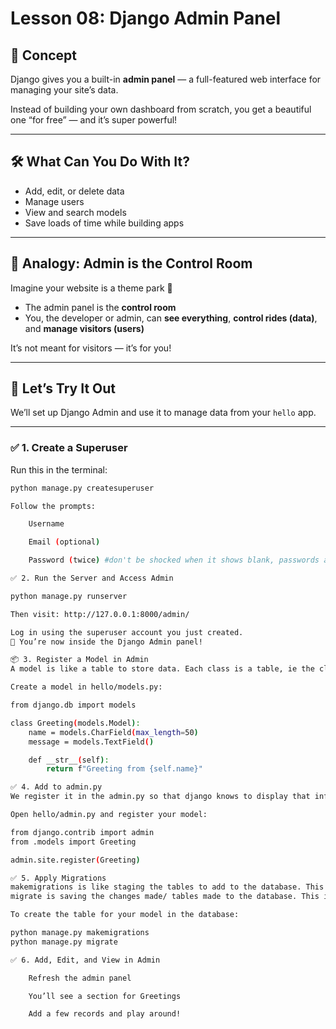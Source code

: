 # Lesson 08: Django Admin Panel

## 🚀 Concept

Django gives you a built-in **admin panel** — a full-featured web interface for managing your site’s data.

Instead of building your own dashboard from scratch, you get a beautiful one “for free” — and it’s super powerful!

---

## 🛠️ What Can You Do With It?

- Add, edit, or delete data
- Manage users
- View and search models
- Save loads of time while building apps

---

## 🧠 Analogy: Admin is the Control Room

Imagine your website is a theme park 🎢

- The admin panel is the **control room**
- You, the developer or admin, can **see everything**, **control rides (data)**, and **manage visitors (users)**

It’s not meant for visitors — it’s for you!

---

## 🧪 Let’s Try It Out

We’ll set up Django Admin and use it to manage data from your `hello` app.

---

### ✅ 1. Create a Superuser

Run this in the terminal:

```bash
python manage.py createsuperuser

Follow the prompts:

    Username

    Email (optional)

    Password (twice) #don't be shocked when it shows blank, passwords aren't revealed in the terminal

✅ 2. Run the Server and Access Admin

python manage.py runserver

Then visit: http://127.0.0.1:8000/admin/

Log in using the superuser account you just created.
🎉 You’re now inside the Django Admin panel!

📦 3. Register a Model in Admin
A model is like a table to store data. Each class is a table, ie the class Greeting is a table with the fields name and message. The fields are the columns in the table.

Create a model in hello/models.py:

from django.db import models

class Greeting(models.Model):
    name = models.CharField(max_length=50)
    message = models.TextField()

    def __str__(self):
        return f"Greeting from {self.name}"

✅ 4. Add to admin.py
We register it in the admin.py so that django knows to display that information in the admin panel and no where else; only the superuser can access that data

Open hello/admin.py and register your model:

from django.contrib import admin
from .models import Greeting

admin.site.register(Greeting)

✅ 5. Apply Migrations
makemigrations is like staging the tables to add to the database. This is like git add . command. saying you want to add those tables to your database.
migrate is saving the changes made/ tables made to the database. This is like git commit -m "" command.i.e saving that version .

To create the table for your model in the database:

python manage.py makemigrations
python manage.py migrate

✅ 6. Add, Edit, and View in Admin

    Refresh the admin panel

    You’ll see a section for Greetings

    Add a few records and play around!

